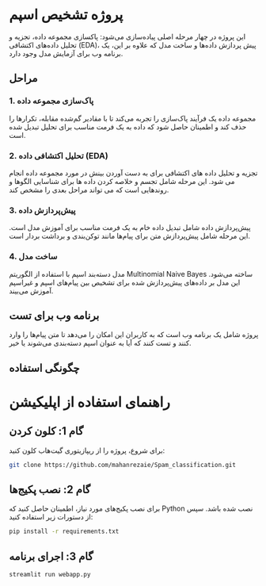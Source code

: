 # پروژه تشخیص اسپم

این پروژه در چهار مرحله اصلی پیاده‌سازی می‌شود: پاکسازی مجموعه داده، تجزیه و تحلیل داده‌های اکتشافی (EDA)، پیش پردازش داده‌ها و ساخت مدل که علاوه بر این، یک برنامه وب برای آزمایش مدل وجود دارد.

## مراحل

### 1. پاک‌سازی مجموعه داده

مجموعه داده یک فرآیند پاک‌سازی را تجربه می‌کند تا با مقادیر گم‌شده مقابله، تکرارها را حذف کند و اطمینان حاصل شود که داده به یک فرمت مناسب برای تحلیل تبدیل شده است.

### 2. تحلیل اکتشافی داده (EDA)

تجزیه و تحلیل داده های اکتشافی برای به دست آوردن بینش در مورد مجموعه داده انجام می شود. این مرحله شامل تجسم و خلاصه کردن داده ها برای شناسایی الگوها و روندهایی است که می تواند مراحل بعدی را مشخص کند.

### 3. پیش‌پردازش داده

پیش‌پردازش داده شامل تبدیل داده خام به یک فرمت مناسب برای آموزش مدل است. این مرحله شامل پیش‌پردازش متن برای پیام‌ها مانند توکن‌بندی و برداشت بردار است.

### 4. ساخت مدل

مدل دسته‌بند اسپم با استفاده از الگوریتم Multinomial Naive Bayes ساخته می‌شود. این مدل بر داده‌های پیش‌پردازش شده برای تشخیص بین پیام‌های اسپم و غیراسپم آموزش می‌بیند.

## برنامه وب برای تست

پروژه شامل یک برنامه وب است که به کاربران این امکان را می‌دهد تا متن پیام‌ها را وارد کنند و تست کنند که آیا به عنوان اسپم دسته‌بندی می‌شوند یا خیر. 
## چگونگی استفاده

# راهنمای استفاده از اپلیکیشن

## گام 1: کلون کردن

برای شروع، پروژه را از ریپازیتوری گیت‌هاب کلون کنید:

```bash
git clone https://github.com/mahanrezaie/Spam_classification.git
```
## گام 2: نصب پکیج‌ها

برای نصب پکیج‌های مورد نیاز، اطمینان حاصل کنید که Python نصب شده باشد. سپس از دستورات زیر استفاده کنید:

```bash
pip install -r requirements.txt
```
## گام 3: اجرای برنامه


```bash
streamlit run webapp.py
```

